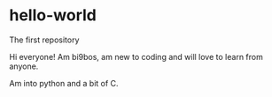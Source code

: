 # hello-world
The first repository

Hi everyone! Am bi9bos, am new to coding and will love to learn 
from anyone.

Am into python and a bit of C.
